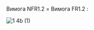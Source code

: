 Вимога NFR1.2 = Вимога FR1.2 :

![1 4b (1)](https://user-images.githubusercontent.com/79873346/192110067-5d6670b9-fd0b-4310-9de9-c065e56a7977.jpg)
